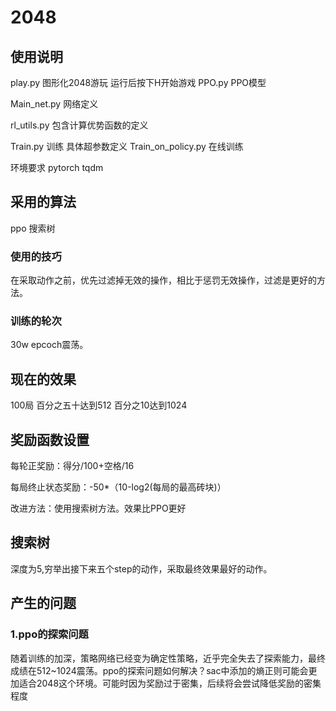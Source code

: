 # 2048
## 使用说明
play.py 图形化2048游玩 运行后按下H开始游戏
PPO.py PPO模型

Main_net.py 网络定义

rl_utils.py 包含计算优势函数的定义

Train.py 训练 具体超参数定义
Train_on_policy.py 在线训练


环境要求 pytorch
tqdm
## 采用的算法

ppo 搜索树
### 使用的技巧
在采取动作之前，优先过滤掉无效的操作，相比于惩罚无效操作，过滤是更好的方法。

### 训练的轮次
30w epcoch震荡。
## 现在的效果
100局 百分之五十达到512 百分之10达到1024
## 奖励函数设置

每轮正奖励：得分/100+空格/16

每局终止状态奖励：-50*（10-log2(每局的最高砖块)）

改进方法：使用搜索树方法。效果比PPO更好

## 搜索树
深度为5,穷举出接下来五个step的动作，采取最终效果最好的动作。

## 产生的问题

### 1.ppo的探索问题

​	随着训练的加深，策略网络已经变为确定性策略，近乎完全失去了探索能力，最终成绩在512~1024震荡。ppo的探索问题如何解决？sac中添加的熵正则可能会更加适合2048这个环境。可能时因为奖励过于密集，后续将会尝试降低奖励的密集程度
